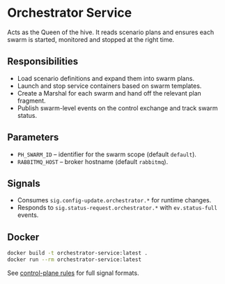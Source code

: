 # Orchestrator Service

Acts as the Queen of the hive. It reads scenario plans and ensures each swarm is started, monitored and stopped at the right time.

## Responsibilities
- Load scenario definitions and expand them into swarm plans.
- Launch and stop service containers based on swarm templates.
- Create a Marshal for each swarm and hand off the relevant plan fragment.
- Publish swarm-level events on the control exchange and track swarm status.

## Parameters
- `PH_SWARM_ID` – identifier for the swarm scope (default `default`).
- `RABBITMQ_HOST` – broker hostname (default `rabbitmq`).

## Signals
- Consumes `sig.config-update.orchestrator.*` for runtime changes.
- Responds to `sig.status-request.orchestrator.*` with `ev.status-full` events.

## Docker
```bash
docker build -t orchestrator-service:latest .
docker run --rm orchestrator-service:latest
```

See [control-plane rules](../docs/rules/control-plane-rules.md) for full signal formats.
